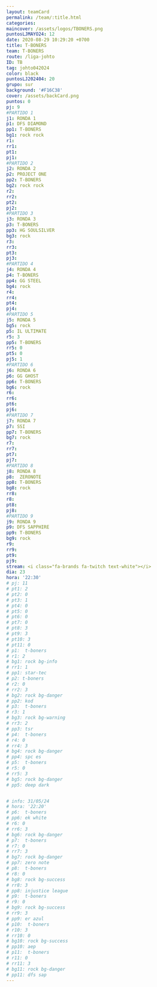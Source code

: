 ```yaml
---
layout: teamCard
permalink: /team/:title.html
categories: 
maincover: /assets/logos/TBONERS.png
puntosLJMAYO24: 12
date: 2020-08-29 10:29:20 +0700
title: T-BONERS
team: T-BONERS
route: /liga-johto
ID: TB
tag: johto042024
color: black
puntosLJ202404: 20
grupo: sur
background: '#F16C38'
cover: /assets/backCard.png
puntos: 0
pj: 9
#PARTIDO 1
j1: RONDA 1
p1: DFS DIAMOND
pp1: T-BONERS
bg1: rock rock
r1: 
rr1: 
pt1: 
pj1: 
#PARTIDO 2
j2: RONDA 2
p2: PROJECT ONE
pp2: T-BONERS
bg2: rock rock
r2: 
rr2: 
pt2: 
pj2: 
#PARTIDO 3
j3: RONDA 3
p3: T-BONERS
pp3: HG SOULSILVER
bg3: rock
r3: 
rr3: 
pt3: 
pj3: 
#PARTIDO 4
j4: RONDA 4
p4: T-BONERS
pp4: GG STEEL
bg4: rock 
r4: 
rr4: 
pt4: 
pj4: 
#PARTIDO 5
j5: RONDA 5
bg5: rock 
p5: IL ULTIMATE
r5: 3
pp5: T-BONERS
rr5: 0
pt5: 0 
pj5: 1
#PARTIDO 6
j6: RONDA 6
p6: GG GHOST
pp6: T-BONERS
bg6: rock 
r6: 
rr6: 
pt6: 
pj6: 
#PARTIDO 7
j7: RONDA 7
p7: SSI
pp7: T-BONERS
bg7: rock 
r7: 
rr7: 
pt7: 
pj7: 
#PARTIDO 8
j8: RONDA 8
p8:  ZERONOTE
pp8: T-BONERS
bg8: rock 
rr8: 
r8: 
pt8: 
pj8: 
#PARTIDO 9
j9: RONDA 9
p9: DFS SAPPHIRE
pp9: T-BONERS
bg9: rock
r9: 
rr9: 
pt9: 
pj9: 
stream: <i class="fa-brands fa-twitch text-white"></i>
dia: 23
hora: '22:30'
# pj: 11
# pt1: 2
# pt2: 0
# pt3: 1
# pt4: 0
# pt5: 0
# pt6: 0
# pt7: 0
# pt8: 3
# pt9: 3
# pt10: 3
# pt11: 0
# p1:  t-boners
# r1: 2
# bg1: rock bg-info
# rr1: 1
# pp1: star-tec
# p2: t-boners
# r2: 0
# rr2: 3
# bg2: rock bg-danger
# pp2: kod
# p3:  t-boners
# r3: 1
# bg3: rock bg-warning
# rr3: 2
# pp3: tsr
# p4:  t-boners
# r4: 0
# rr4: 3
# bg4: rock bg-danger
# pp4: spc es
# p5:  t-boners
# r5: 0
# rr5: 3
# bg5: rock bg-danger
# pp5: deep dark


# info: 31/05/24
# hora: '22:20'
# p6:  t-boners
# pp6: ek white
# r6: 0
# rr6: 3
# bg6: rock bg-danger
# p7:  t-boners
# r7: 0
# rr7: 3
# bg7: rock bg-danger
# pp7: zero note
# p8:  t-boners
# r8: 0
# bg8: rock bg-success
# rr8: 3
# pp8: injustice league
# p9:  t-boners
# r9: 0
# bg9: rock bg-success
# rr9: 3
# pp9: er azul
# p10:  t-boners
# r10: 3
# rr10: 0
# bg10: rock bg-success
# pp10: aep
# p11:  t-boners
# r11: 0
# rr11: 3
# bg11: rock bg-danger
# pp11: dfs sap
---
```



